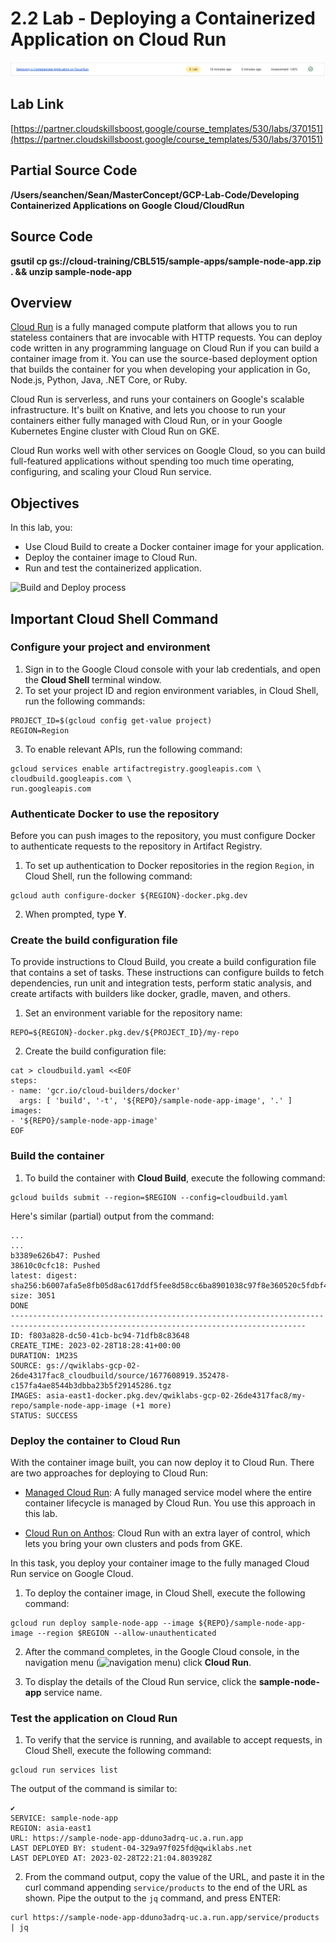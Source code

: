 # 2.2 Lab - Deploying a Containerized Application on Cloud Run

![gh](https://raw.githubusercontent.com/SeanChenR/img_gif/main/myimage/1741762354000fopor8.png)
## Lab Link

[https://partner.cloudskillsboost.google/course_templates/530/labs/370151](https://partner.cloudskillsboost.google/course_templates/530/labs/370151)
## Partial Source Code

**/Users/seanchen/Sean/MasterConcept/GCP-Lab-Code/Developing Containerized Applications on Google Cloud/CloudRun**
## Source Code

**gsutil cp gs://cloud-training/CBL515/sample-apps/sample-node-app.zip . && unzip sample-node-app**
## Overview

[Cloud Run](https://cloud.google.com/run) is a fully managed compute platform that allows you to run stateless containers that are invocable with HTTP requests. You can deploy code written in any programming language on Cloud Run if you can build a container image from it. You can use the source-based deployment option that builds the container for you when developing your application in Go, Node.js, Python, Java, .NET Core, or Ruby.

Cloud Run is serverless, and runs your containers on Google's scalable infrastructure. It's built on Knative, and lets you choose to run your containers either fully managed with Cloud Run, or in your Google Kubernetes Engine cluster with Cloud Run on GKE.

Cloud Run works well with other services on Google Cloud, so you can build full-featured applications without spending too much time operating, configuring, and scaling your Cloud Run service.
## Objectives

In this lab, you:

- Use Cloud Build to create a Docker container image for your application.
- Deploy the container image to Cloud Run.
- Run and test the containerized application.

![Build and Deploy process](https://cdn.qwiklabs.com/3Yhx1ze5GHsjxLG4yYrzqY%2ByOAKlE%2F6yAZ7l4SZft7U%3D)
## Important Cloud Shell Command
### Configure your project and environment

1. Sign in to the Google Cloud console with your lab credentials, and open the **Cloud Shell** terminal window.
2. To set your project ID and region environment variables, in Cloud Shell, run the following commands:

```shell
PROJECT_ID=$(gcloud config get-value project)
REGION=Region
```

3. To enable relevant APIs, run the following command:

```shell
gcloud services enable artifactregistry.googleapis.com \
cloudbuild.googleapis.com \
run.googleapis.com
```
### Authenticate Docker to use the repository

Before you can push images to the repository, you must configure Docker to authenticate requests to the repository in Artifact Registry.

1. To set up authentication to Docker repositories in the region `Region`, in Cloud Shell, run the following command:

```shell
gcloud auth configure-docker ${REGION}-docker.pkg.dev
```

2. When prompted, type **Y**.
### Create the build configuration file

To provide instructions to Cloud Build, you create a build configuration file that contains a set of tasks. These instructions can configure builds to fetch dependencies, run unit and integration tests, perform static analysis, and create artifacts with builders like docker, gradle, maven, and others.

1. Set an environment variable for the repository name:

```shell
REPO=${REGION}-docker.pkg.dev/${PROJECT_ID}/my-repo
```

2. Create the build configuration file:

```shell
cat > cloudbuild.yaml <<EOF
steps:
- name: 'gcr.io/cloud-builders/docker'
  args: [ 'build', '-t', '${REPO}/sample-node-app-image', '.' ]
images:
- '${REPO}/sample-node-app-image'
EOF
```
### Build the container

1. To build the container with **Cloud Build**, execute the following command:

```shell
gcloud builds submit --region=$REGION --config=cloudbuild.yaml
```

Here's similar (partial) output from the command:

```Text
...
...
b3389e626b47: Pushed
38610c0cfc18: Pushed
latest: digest: sha256:b6007afa5e8fb05d8ac617ddf5fee8d58cc6ba8901038c97f8e360520c5fdbf4 size: 3051
DONE
----------------------------------------------------------------------------------------------------------------------------------------
ID: f803a828-dc50-41cb-bc94-71dfb8c83648
CREATE_TIME: 2023-02-28T18:28:41+00:00
DURATION: 1M23S
SOURCE: gs://qwiklabs-gcp-02-26de4317fac8_cloudbuild/source/1677608919.352478-c157fa4ae8544b3dbba23b5f29145286.tgz
IMAGES: asia-east1-docker.pkg.dev/qwiklabs-gcp-02-26de4317fac8/my-repo/sample-node-app-image (+1 more)
STATUS: SUCCESS
```
### Deploy the container to Cloud Run

With the container image built, you can now deploy it to Cloud Run. There are two approaches for deploying to Cloud Run:

- [Managed Cloud Run](https://cloud.google.com/run): A fully managed service model where the entire container lifecycle is managed by Cloud Run. You use this approach in this lab.

- [Cloud Run on Anthos](https://cloud.google.com/run/docs/gke/setup): Cloud Run with an extra layer of control, which lets you bring your own clusters and pods from GKE.

In this task, you deploy your container image to the fully managed Cloud Run service on Google Cloud.

1. To deploy the container image, in Cloud Shell, execute the following command:

```shell
gcloud run deploy sample-node-app --image ${REPO}/sample-node-app-image --region $REGION --allow-unauthenticated
```

2. After the command completes, in the Google Cloud console, in the navigation menu (![navigation menu](https://cdn.qwiklabs.com/UAxF0Fb1h7wI2YrXKdhH0PtWrnMia4tZTOwRGmvEwTs%3D)) click **Cloud Run**.

3. To display the details of the Cloud Run service, click the **sample-node-app** service name.
### Test the application on Cloud Run

1. To verify that the service is running, and available to accept requests, in Cloud Shell, execute the following command:

```shell
gcloud run services list
```

The output of the command is similar to:

```Text
✔
SERVICE: sample-node-app
REGION: asia-east1
URL: https://sample-node-app-dduno3adrq-uc.a.run.app
LAST DEPLOYED BY: student-04-329a97f025fd@qwiklabs.net
LAST DEPLOYED AT: 2023-02-28T22:21:04.803928Z
```

2. From the command output, copy the value of the URL, and paste it in the curl command appending `service/products` to the end of the URL as shown. Pipe the output to the `jq` command, and press ENTER:

```Shell
curl https://sample-node-app-dduno3adrq-uc.a.run.app/service/products | jq
```

